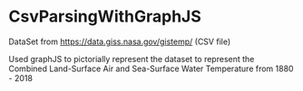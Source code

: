 # CsvParsingWithGraphJS

DataSet from https://data.giss.nasa.gov/gistemp/ (CSV file)

Used graphJS to pictorially represent the dataset to represent the Combined Land-Surface Air and Sea-Surface Water Temperature from 1880 - 2018
